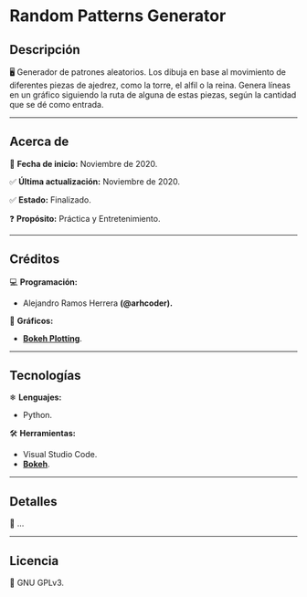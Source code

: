 # Random Patterns Generator

## Descripción

🖥 Generador de patrones aleatorios. Los dibuja en base al movimiento de diferentes piezas de ajedrez, como la torre, el alfil o la reina. Genera líneas en un gráfico siguiendo la ruta de alguna de estas piezas, según la cantidad que se dé como entrada.
____


## Acerca de

📅 **Fecha de inicio:** Noviembre de 2020.

✅ **Última actualización:** Noviembre de 2020.

✅ **Estado:** Finalizado.

❓ **Propósito:** Práctica y Entretenimiento.
___


## Créditos

💻 **Programación:**
  * Alejandro Ramos Herrera **(@arhcoder).**

🎨 **Gráficos:**
  * **[Bokeh Plotting](https://docs.bokeh.org/)**.
___


## Tecnologías

❄ **Lenguajes:**
 * Python.

🛠 **Herramientas:**
 * Visual Studio Code.
 * **[Bokeh](https://docs.bokeh.org/)**.
___


## Detalles

🔰 ...
___


## Licencia

📝 GNU GPLv3.